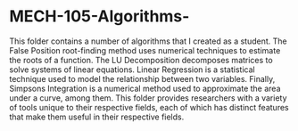 # MECH-105-Algorithms-
This folder contains a number of algorithms that I created as a student. The False Position root-finding method uses numerical techniques to estimate the roots of a function. The LU Decomposition decomposes matrices to solve systems of linear equations. Linear Regression is a statistical technique used to model the relationship between two variables. Finally, Simpsons Integration is a numerical method used to approximate the area under a curve, among them. This folder provides researchers with a variety of tools unique to their respective fields, each of which has distinct features that make them useful in their respective fields.

